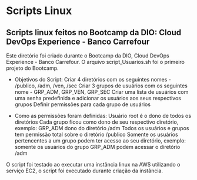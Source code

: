 # Scripts Linux
## Scripts linux feitos no Bootcamp da DIO: Cloud DevOps Experience - Banco Carrefour

Este diretório foi criado durante o Bootcamp da DIO, Cloud DevOps Experience - Banco Carrefour.
O arquivo script_Usuarios.sh foi o primeiro projeto do Bootcamp.

 - Objetivos do Script:
    Criar 4 diretórios com os seguintes nomes - /publico, /adm, /ven, /sec
    Criar 3 grupos de usuários com os seguintes nome - GRP_ADM, GRP_VEN, GRP_SEC
    Criar uma lista de usuários com uma senha predefinida e adicionar os usuários aos seus respectivos grupos
    Definir permissões para cada grupo de usuários

 - Como as permissões foram definidas:
    Usuário root é o dono de todos os diretórios
    Cada grupo ficou como dono de seu respectivo diretório, exemplo: GRP_ADM dono do diretório /adm
    Todos os usuários e grupos tem permissão total sobre o diretório /publico
    Somente os usuários pertencentes a um grupo podem ter acesso ao seu diretório, exemplo: somente os usuários do grupo GRP_ADM podem acessar o diretório /adm

O script foi testado ao executar uma instância linux na AWS utilizando o serviço EC2, o script foi executado durante criação da instância.